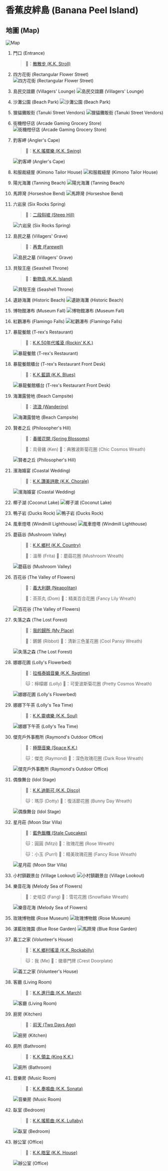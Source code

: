 # 香蕉皮絆島 (Banana Peel Island)

## 地圖 (Map)
![Map](./images/map.jpg)

1. 門口 (Entrance)
   > 🎵：[散散步 (K.K. Stroll)](https://www.youtube.com/watch?v=pMmNGG1Qw7g)
2. 四方花街 (Rectangular Flower Street)
   ![四方花街 (Rectangular Flower Street)](./images/四方花街.jpg)
3. 島民交誼廳 (Villagers' Lounge)
   ![島民交誼廳 (Villagers' Lounge)](./images/島民交誼廳.jpg)
4. 沙灘公園 (Beach Park)
   ![沙灘公園 (Beach Park)](./images/沙灘公園.jpg)
5. 狸貓攤販街 (Tanuki Street Vendors)
   ![狸貓攤販街 (Tanuki Street Vendors)](./images/狸貓攤販街.jpg)
6. 街機柑仔店 (Arcade Gaming Grocery Store)
   ![街機柑仔店 (Arcade Gaming Grocery Store)](./images/街機柑仔店.jpg)
7. 釣客岬 (Angler's Cape)
   > 🎵：[K.K.搖擺樂 (K.K. Swing)](https://www.youtube.com/watch?v=puj89z-MOzM)

   ![釣客岬 (Angler's Cape)](./images/釣客岬.jpg)
8. 和服裁縫屋 (Kimono Tailor House)
   ![和服裁縫屋 (Kimono Tailor House)](./images/和服裁縫屋.jpg)
9. 陽光海灘 (Tanning Beach)
   ![陽光海灘 (Tanning Beach)](./images/陽光海灘.jpg)
10. 馬蹄灣 (Horseshoe Bend)
    ![馬蹄灣 (Horseshoe Bend)](./images/馬蹄灣.jpg)
11. 六岩泉 (Six Rocks Spring)
    > 🎵：[二段斜坡 (Steep Hill)](https://www.youtube.com/watch?v=hus7yE8_s5w)

    ![六岩泉 (Six Rocks Spring)](./images/六岩泉.jpg)
12. 島民之墓 (Villagers' Grave)
    > 🎵：[再會 (Farewell)](https://www.youtube.com/watch?v=3DzSxh8_BQE)

    ![島民之墓 (Villagers' Grave)](./images/島民之墓.jpg)
13. 貝殼王座 (Seashell Throne)
    > 🎵：[動物島 (K.K. Island)](https://www.youtube.com/watch?v=6ScDrONYdVg)

    ![貝殼王座 (Seashell Throne)](./images/貝殼王座.jpg)
14. 遺跡海灘 (Historic Beach)
    ![遺跡海灘 (Historic Beach)](./images/遺跡海灘.jpg)
15. 博物館瀑布 (Museum Fall)
    ![博物館瀑布 (Museum Fall)](./images/博物館瀑布.jpg)
16. 紅鸛瀑布 (Flamingo Falls)
    ![紅鸛瀑布 (Flamingo Falls)](./images/紅鸛瀑布.jpg)
17. 暴龍餐館 (T-rex's Restaurant)
    > 🎵：[K.K.50年代搖滾 (Rockin’ K.K.)](https://www.youtube.com/watch?v=ILophbTziZk)

    ![暴龍餐館 (T-rex's Restaurant)](./images/暴龍餐館.jpg)
18. 暴龍餐館櫃台 (T-rex's Restaurant Front Desk)
    > 🎵：[K.K.藍調 (K.K. Blues)](https://www.youtube.com/watch?v=_oEtLRVZoGw)

    ![暴龍餐館櫃台 (T-rex's Restaurant Front Desk)](./images/暴龍餐館櫃台.jpg)
19. 海灘露營地 (Beach Campsite)
    > 🎵：[流浪 (Wandering)](https://www.youtube.com/watch?v=ehEDY4hIysU)

    ![海灘露營地 (Beach Campsite)](./images/海灘露營地.jpg)
20. 賢者之丘 (Philosopher's Hill)
    > 🎵：[春暖花開 (Spring Blossoms)](https://www.youtube.com/watch?v=PYP3YlGj12w)
    >
    > 🐔：烏骨雞 (Ken) 🚪：典雅波斯菊花圈 (Chic Cosmos Wreath)

    ![賢者之丘 (Philosopher's Hill)](./images/賢者之丘.jpg)
21. 濱海婚宴 (Coastal Wedding)
    > 🎵：[K.K.讚美詩歌 (K.K. Chorale)](https://www.youtube.com/watch?v=9PuWvqahsEE)

    ![濱海婚宴 (Coastal Wedding)](./images/濱海婚宴.jpg)
22. 椰子湖 (Coconut Lake)
    ![椰子湖 (Coconut Lake)](./images/椰子湖.jpg)
23. 鴨子岩 (Ducks Rock)
    ![鴨子岩 (Ducks Rock)](./images/鴨子岩.jpg)
24. 風車燈塔 (Windmill Lighthouse)
    ![風車燈塔 (Windmill Lighthouse)](./images/風車燈塔.jpg)
25. 蘑菇谷 (Mushroom Valley)
    > 🎵：[K.K.鄉村 (K.K. Country)](https://www.youtube.com/watch?v=SUIKHUrfP0w)
    >
    > 🐏：溫蒂 (Frita) 🚪：蘑菇花圈 (Mushroom Wreath)

    ![蘑菇谷 (Mushroom Valley)](./images/蘑菇谷.jpg)
26. 百花谷 (The Valley of Flowers)
    > 🎵：[義大利麵 (Neapolitan)](https://www.youtube.com/watch?v=qtMZOdlUAcE)
    >
    > 🐏：茶茶丸 (Dom) 🚪：精美百合花圈 (Fancy Lily Wreath)

    ![百花谷 (The Valley of Flowers)](./images/百花谷.jpg)
27. 失落之森 (The Lost Forest)
    > 🎵：[我的歸所 (My Place)](https://www.youtube.com/watch?v=VFD20e_wIqY)
    >
    > 🐸：鏘鏘 (Ribbot) 🚪：清新三色堇花圈 (Cool Pansy Wreath)

    ![失落之森 (The Lost Forest)](./images/失落之森.jpg)
28. 娜娜花圃 (Lolly's Flowerbed)
    > 🎵：[拉格泰姆音樂 (K.K. Ragtime)](https://www.youtube.com/watch?v=P2U1x18vs3g)
    >
    > 🐱：檸檬娜 (Lolly) 🚪：可愛波斯菊花圈 (Pretty Cosmos Wreath)

    ![娜娜花圃 (Lolly's Flowerbed)](./images/娜娜花圃.jpg)
29. 娜娜下午茶 (Lolly's Tea Time)
    > 🎵：[K.K.靈魂樂 (K.K. Soul)](https://www.youtube.com/watch?v=-uLsTjUtGZk)

    ![娜娜下午茶 (Lolly's Tea Time)](./images/娜娜下午茶.jpg)
30. 傑克戶外事務所 (Raymond's Outdoor Office)
    > 🎵：[極簡音樂 (Space K.K.)](https://www.youtube.com/watch?v=9obUpSUaiq4)
    >
    > 🐱：傑克 (Raymond) 🚪：深色玫瑰花圈 (Dark Rose Wreath)

    ![傑克戶外事務所 (Raymond's Outdoor Office)](./images/傑克戶外事務所.jpg)
31. 偶像舞台 (Idol Stage)
    > 🎵：[K.K.迪斯可 (K.K. Disco)](https://www.youtube.com/watch?v=T1reTD4WnFU)
    >
    > 🐱：瑪莎 (Dotty) 🚪：復活節花圈 (Bunny Day Wreath)

    ![偶像舞台 (Idol Stage)](./images/偶像舞台.jpg)
32. 星月莊 (Moon Star Villa)
    > 🎵：[藍色飯糰 (Stale Cupcakes)](https://www.youtube.com/watch?v=wyhD1ugh8-c)
    >
    > 🐱：圓圓 (Mitzi) 🚪：玫瑰花圈 (Rose Wreath)
    >
    > 🐱：小玉 (Purrl) 🚪：精美玫瑰花圈 (Fancy Rose Wreath)

    ![星月莊 (Moon Star Villa)](./images/星月莊.jpg)
33. 小村鎮觀景台 (Village Lookout)
    ![小村鎮觀景台 (Village Lookout)](./images/小村鎮觀景台.jpg)
34. 樂音花海 (Melody Sea of Flowers)
    > 🐺：史培亞 (Fang) 🚪：雪花花圈 (Snowflake Wreath)

    ![樂音花海 (Melody Sea of Flowers)](./images/樂音花海.jpg)
35. 玫瑰博物館 (Rose Museum)
    ![玫瑰博物館 (Rose Museum)](./images/玫瑰博物館.jpg)
36. 湛藍玫瑰園 (Blue Rose Garden)
    ![馬蹄灣 (Blue Rose Garden)](./images/湛藍玫瑰園.jpg)
37. 義工之家 (Volunteer's House)
    > 🎵：[K.K.鄉村搖滾 (K.K. Rockabilly)](https://www.youtube.com/watch?v=nZl0QZPPY-g)

    > 🐱：我 (Me) 🚪：徽章門牌 (Crest Doorplate)

    ![義工之家 (Volunteer's House)](./images/義工之家.jpg)
38. 客廳 (Living Room)
    > 🎵：[K.K.進行曲 (K.K. March)](https://www.youtube.com/watch?v=jPM0ufeGkzg)

    ![客廳 (Living Room)](./images/客廳.jpg)
39. 廚房 (Kitchen)
    > 🎵：[前天 (Two Days Ago)](https://www.youtube.com/watch?v=D1h3ncgh_vc)

    ![廚房 (Kitchen)](./images/廚房.jpg)
40. 廁所 (Bathroom)
    > 🎵：[K.K.領主 (King K.K.)](https://www.youtube.com/watch?v=EcQT8UTt5nA)

    ![廁所 (Bathroom)](./images/廁所.jpg)
41. 音樂房 (Music Room)
    > 🎵：[K.K.奏鳴曲 (K.K. Sonata)](https://www.youtube.com/watch?v=GUGgJNm3J5Y)

    ![音樂房 (Music Room)](./images/音樂房.jpg)
42. 臥室 (Bedroom)
    > 🎵：[K.K.搖籃曲 (K.K. Lullaby)](https://www.youtube.com/watch?v=-F3PyZTpJb0)

    ![臥室 (Bedroom)](./images/臥室.jpg)
43. 辦公室 (Office)
    > 🎵：[K.K.皓室 (K.K. House)](https://www.youtube.com/watch?v=aSkhJNBT2EU)

    ![辦公室 (Office)](./images/辦公室.jpg)
